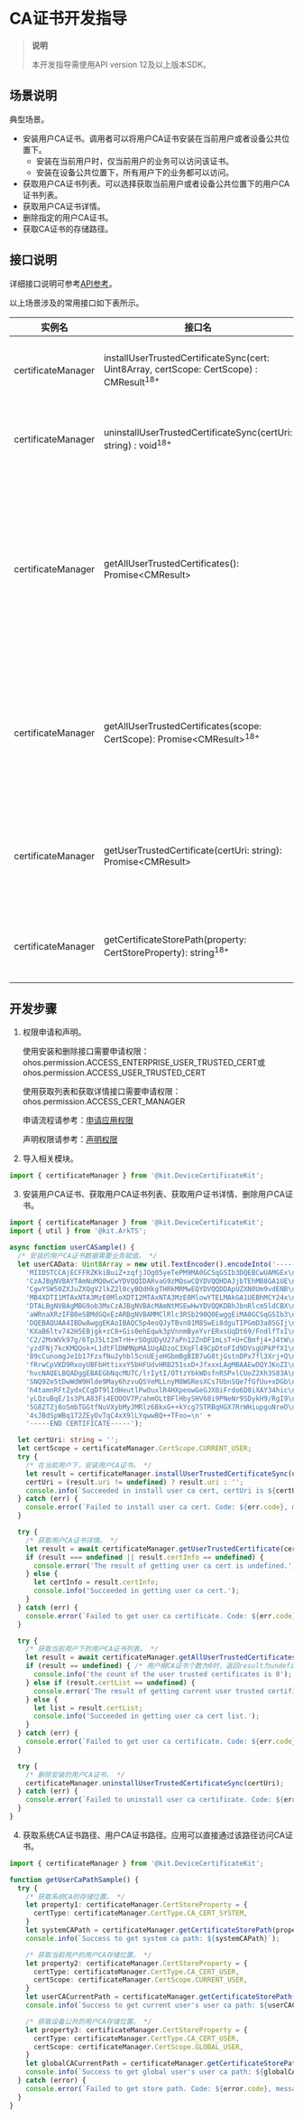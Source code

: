 # CA证书开发指导

<!--Kit: Device Certificate Kit-->
<!--Subsystem: Security-->
<!--Owner: @chaceli-->
<!--Designer: @chande-->
<!--Tester: @zhangzhi1995-->
<!--Adviser: @zengyawen-->

> **说明**
>
> 本开发指导需使用API version 12及以上版本SDK。

## 场景说明

典型场景。

- 安装用户CA证书。调用者可以将用户CA证书安装在当前用户或者设备公共位置下。
  - 安装在当前用户时，仅当前用户的业务可以访问该证书。
  - 安装在设备公共位置下，所有用户下的业务都可以访问。
- 获取用户CA证书列表。可以选择获取当前用户或者设备公共位置下的用户CA证书列表。
- 获取用户CA证书详情。
- 删除指定的用户CA证书。
- 获取CA证书的存储路径。

## 接口说明

详细接口说明可参考[API参考](../../reference/apis-device-certificate-kit/js-apis-certManager.md)。

以上场景涉及的常用接口如下表所示。

| 实例名          | 接口名                                                       | 描述                                         |
| --------------- | ------------------------------------------------------------ | -------------------------------------------- |
| certificateManager        | installUserTrustedCertificateSync(cert: Uint8Array, certScope: CertScope) : CMResult<sup>18+</sup> | 安装用户CA证书。        |
| certificateManager        | uninstallUserTrustedCertificateSync(certUri: string) : void<sup>18+</sup> | 删除用户CA证书。       |
| certificateManager        | getAllUserTrustedCertificates(): Promise\<CMResult> | 获取当前用户和设备公共位置的所有用户根CA证书列表。 |
| certificateManager        | getAllUserTrustedCertificates(scope: CertScope): Promise\<CMResult><sup>18+</sup> | 根据证书的位置获取用户根CA证书列表。 |
| certificateManager        | getUserTrustedCertificate(certUri: string): Promise\<CMResult> | 获取用户根CA证书的详细信息。 |
| certificateManager | getCertificateStorePath(property: CertStoreProperty): string<sup>18+</sup> | 获取证书的存储路径。 |

## 开发步骤

1. 权限申请和声明。

    使用安装和删除接口需要申请权限：ohos.permission.ACCESS_ENTERPRISE_USER_TRUSTED_CERT或ohos.permission.ACCESS_USER_TRUSTED_CERT
    
    使用获取列表和获取详情接口需要申请权限：ohos.permission.ACCESS_CERT_MANAGER
    
    申请流程请参考：[申请应用权限](../AccessToken/determine-application-mode.md)
    
    声明权限请参考：[声明权限](../AccessToken/declare-permissions.md)

2. 导入相关模块。

```ts
import { certificateManager } from '@kit.DeviceCertificateKit';
```

3. 安装用户CA证书、获取用户CA证书列表、获取用户证书详情、删除用户CA证书。

<!-- @[certificate_management_user_ca](https://gitcode.com/openharmony/applications_app_samples/blob/master/code/DocsSample/Security/DeviceCertificateKit/CertificateManagement/entry/src/main/ets/samples/CertManagerUserCASample.ets) -->

``` TypeScript
import { certificateManager } from '@kit.DeviceCertificateKit';
import { util } from '@kit.ArkTS';

async function userCASample() {
  /* 安装的用户CA证书数据需要业务赋值。 */
  let userCAData: Uint8Array = new util.TextEncoder().encodeInto('-----BEGIN CERTIFICATE-----\n' +
    'MIIDSTCCAjECFFRZKkiBuiZ+zqfjJOg05yeTePM9MA0GCSqGSIb3DQEBCwUAMGEx\n' +
    'CzAJBgNVBAYTAmNuMQ0wCwYDVQQIDARvaG9zMQswCQYDVQQHDAJjbTEhMB8GA1UE\n' +
    'CgwYSW50ZXJuZXQgV2lkZ2l0cyBQdHkgTHRkMRMwEQYDVQQDDApUZXN0Um9vdENB\n' +
    'MB4XDTI1MTAxNTA3MzE0MloXDTI2MTAxNTA3MzE0MlowYTELMAkGA1UEBhMCY24x\n' +
    'DTALBgNVBAgMBG9ob3MxCzAJBgNVBAcMAmNtMSEwHwYDVQQKDBhJbnRlcm5ldCBX\n' +
    'aWRnaXRzIFB0eSBMdGQxEzARBgNVBAMMClRlc3RSb290Q0EwggEiMA0GCSqGSIb3\n' +
    'DQEBAQUAA4IBDwAwggEKAoIBAQC5p4eoQJyTBvn01M8SwEi8dguTIPGmD3a8SGIj\n' +
    'KXaB6ltv742H5EBjgk+zC8+Gis0ehEqwk3pVnnmByeYvrERxsUqDt69/FndlfTxI\n' +
    'C2/2MxWVk97g/6TpJ5Lt2mTrH+rSOgUDyU27aPn12ZnDF1mLsT+U+CBmfj4+J4tW\n' +
    'yzdFNj7kcKMQQok+L1dtFlDNMNpMA1UqADzoC3XgFl49CpDtoFId9DVsgUPkPfX1\n' +
    '89cCunomgJe1b17FzxfNu2yhbl5cnUEjeHGbmBgBIB7uG8tjGstnDPx7fl3Xrj+Q\n' +
    'fRrwCpVKD9RxoyUBFbHttixxY5bHFUdvHRB251sxD+JfxxxLAgMBAAEwDQYJKoZI\n' +
    'hvcNAQELBQADggEBAEGbNqcMU7C/lrIytI/OTtzYbkWDsfnRSPxlCUoZ2Xh3S83A\n' +
    'SNQ9Ze5tDwWdW9Hlde9May6hzvuQSYeMLLnyM8WGResXCs7UbnSQe7fGfUu+xDGb\n' +
    'h4tamnRFtZydxCCgDT9lIdHeutlPwOuxlR4HXpeowGeGJX0iFrdo6D0iXAY34hic\n' +
    'yLQzuBqE/1s3PLA83Fi4EOOOV7P/ahmOLtBFlHbySHV68i9PNeNr9SDykH9/RgI9\n' +
    '5G8ZTZj8oSmbTGGtfNuVXybMyJMRlz6BkxG++kYcg7STRBqHGX7RrWHiupguNreO\n' +
    '4sJBdSpWBq172ZEyOvTqC4xX9lLYqwwBQ++TFoo=\n' +
    '-----END CERTIFICATE-----');

  let certUri: string = '';
  let certScope = certificateManager.CertScope.CURRENT_USER;
  try {
    /* 在当前用户下，安装用户CA证书。 */
    let result = certificateManager.installUserTrustedCertificateSync(userCAData, certScope);
    certUri = (result.uri != undefined) ? result.uri : '';
    console.info(`Succeeded in install user ca cert, certUri is ${certUri}`);
  } catch (err) {
    console.error(`Failed to install user ca cert. Code: ${err.code}, message: ${err.message}`);
  }

  try {
    /* 获取用户CA证书详情。 */
    let result = await certificateManager.getUserTrustedCertificate(certUri);
    if (result === undefined || result.certInfo == undefined) {
      console.error('The result of getting user ca cert is undefined.');
    } else {
      let certInfo = result.certInfo;
      console.info('Succeeded in getting user ca cert.');
    }
  } catch (err) {
    console.error(`Failed to get user ca certificate. Code: ${err.code}, message: ${err.message}`);
  }

  try {
    /* 获取当前用户下的用户CA证书列表。 */
    let result = await certificateManager.getAllUserTrustedCertificates(certScope);
    if (result == undefined) { /* 用户根CA证书个数为0时，返回result为undefined。 */
      console.info('the count of the user trusted certificates is 0');
    } else if (result.certList == undefined) {
      console.error('The result of getting current user trusted certificates is undefined.');
    } else {
      let list = result.certList;
      console.info('Succeeded in getting user ca cert list.');
    }
  } catch (err) {
    console.error(`Failed to get user ca certificate. Code: ${err.code}, message: ${err.message}`);
  }

  try {
    /* 删除安装的用户CA证书。 */
    certificateManager.uninstallUserTrustedCertificateSync(certUri);
  } catch (err) {
    console.error(`Failed to uninstall user ca certificate. Code: ${err.code}, message: ${err.message}`);
  }
}
```


4. 获取系统CA证书路径、用户CA证书路径。应用可以直接通过该路径访问CA证书。

<!-- @[certificate_management_get_ca_path](https://gitcode.com/openharmony/applications_app_samples/blob/master/code/DocsSample/Security/DeviceCertificateKit/CertificateManagement/entry/src/main/ets/samples/CertManagerGetCAPathSample.ets) -->

``` TypeScript
import { certificateManager } from '@kit.DeviceCertificateKit';

function getUserCaPathSample() {
  try {
    /* 获取系统CA的存储位置。 */
    let property1: certificateManager.CertStoreProperty = {
      certType: certificateManager.CertType.CA_CERT_SYSTEM,
    }
    let systemCAPath = certificateManager.getCertificateStorePath(property1);
    console.info(`Success to get system ca path: ${systemCAPath}`);

    /* 获取当前用户的用户CA存储位置。 */
    let property2: certificateManager.CertStoreProperty = {
      certType: certificateManager.CertType.CA_CERT_USER,
      certScope: certificateManager.CertScope.CURRENT_USER,
    }
    let userCACurrentPath = certificateManager.getCertificateStorePath(property2);
    console.info(`Success to get current user's user ca path: ${userCACurrentPath}`);

    /* 获取设备公共的用户CA存储位置。 */
    let property3: certificateManager.CertStoreProperty = {
      certType: certificateManager.CertType.CA_CERT_USER,
      certScope: certificateManager.CertScope.GLOBAL_USER,
    }
    let globalCACurrentPath = certificateManager.getCertificateStorePath(property3);
    console.info(`Success to get global user's user ca path: ${globalCACurrentPath}`);
  } catch (error) {
    console.error(`Failed to get store path. Code: ${error.code}, message: ${error.message}`);
  }
}
```


